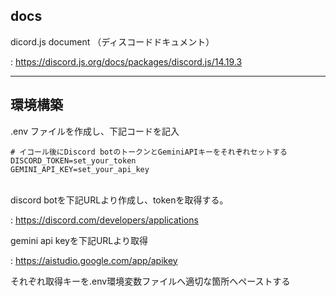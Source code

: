 ## docs
dicord.js document （ディスコードドキュメント）

: https://discord.js.org/docs/packages/discord.js/14.19.3

---
## 環境構築

.env ファイルを作成し、下記コードを記入
  
```
# イコール後にDiscord botのトークンとGeminiAPIキーをそれぞれセットする
DISCORD_TOKEN=set_your_token
GEMINI_API_KEY=set_your_api_key
```
<br>
discord botを下記URLより作成し、tokenを取得する。

: https://discord.com/developers/applications

gemini api keyを下記URLより取得

: https://aistudio.google.com/app/apikey

それぞれ取得キーを.env環境変数ファイルへ適切な箇所へペーストする  
<br>


